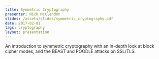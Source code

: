 ```yaml
---
title: Symmetric Cryptography
presenter: Nick McClendon
slides: /assets/slides/symmetric_cryptography.pdf
date: 2017-02-01
tags: cryptography
layout: presentation
---
```

An introduction to symmetric cryptography with an in-depth look at block cipher modes, and the BEAST and POODLE attacks on SSL/TLS.
